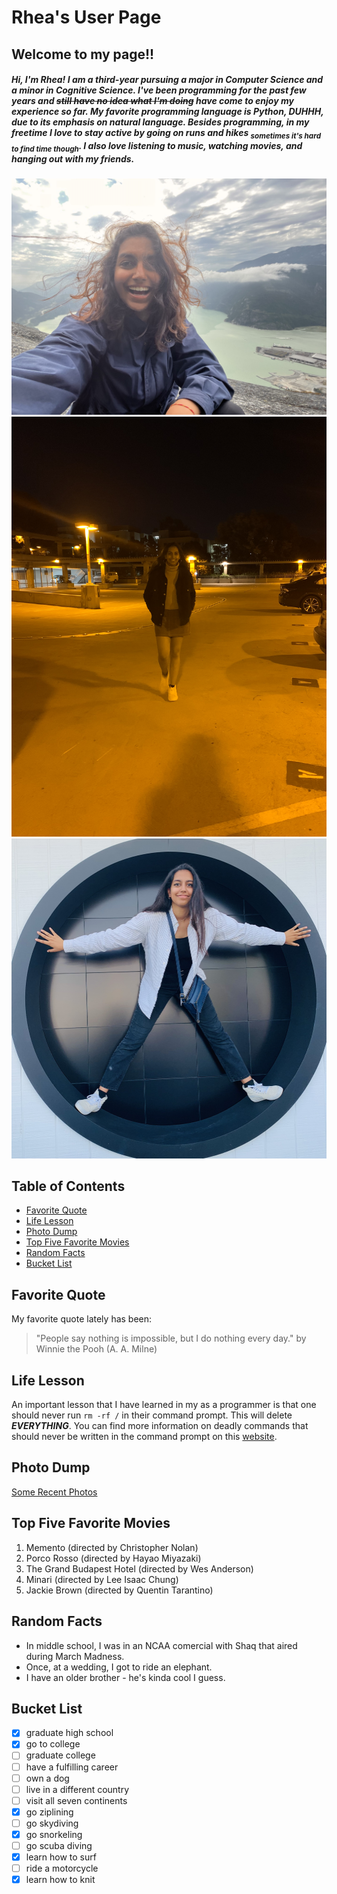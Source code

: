 # Rhea's User Page
## Welcome to my page!!
##### Hi, I'm **Rhea**! I am a third-year pursuing a *major in Computer Science* and *a minor in Cognitive Science*. I've been programming for the past few years and ~~still have no idea what I'm doing~~ have come to enjoy my experience so far. My favorite programming language is Python, ***DUHHH***, due to its emphasis on natural language. Besides programming, in my freetime I love to stay active by going on runs and hikes <sub>sometimes it's hard to find time though</sub>. I also love listening to music, watching movies, and hanging out with my friends.

![pic of me](me1.jpg)
![another pic of me](me2.jpg)
![a third pic of me](me3.jpg)

## Table of Contents
- [Favorite Quote](#favorite-quote)
- [Life Lesson](#life-lesson)
- [Photo Dump](#photo-dump)
- [Top Five Favorite Movies](#top-five-favorite-movies)
- [Random Facts](#random-facts)
- [Bucket List](#bucket-list)

## Favorite Quote
My favorite quote lately has been:
> "People say nothing is impossible, but I do nothing every day." by Winnie the Pooh (A. A. Milne)

## Life Lesson
An important lesson that I have learned in my as a programmer is that one should never run ```rm -rf /``` in their command prompt. This will delete **_EVERYTHING_**. You can find more information on deadly commands that should never be written in the command prompt on this [website](https://www.howtogeek.com/125157/8-deadly-commands-you-should-never-run-on-linux/). 

## Photo Dump
[Some Recent Photos](pics.md)

## Top Five Favorite Movies
1. Memento (directed by Christopher Nolan)
2. Porco Rosso (directed by Hayao Miyazaki)
3. The Grand Budapest Hotel (directed by Wes Anderson)
4. Minari (directed by Lee Isaac Chung)
5. Jackie Brown (directed by Quentin Tarantino)

## Random Facts
- In middle school, I was in an NCAA comercial with Shaq that aired during March Madness.
- Once, at a wedding, I got to ride an elephant.
- I have an older brother - he's kinda cool I guess.

## Bucket List
- [x] graduate high school
- [x] go to college
- [ ] graduate college
- [ ] have a fulfilling career
- [ ] own a dog
- [ ] live in a different country
- [ ] visit all seven continents
- [x] go ziplining
- [ ] go skydiving
- [x] go snorkeling
- [ ] go scuba diving
- [x] learn how to surf
- [ ] ride a motorcycle
- [x] learn how to knit